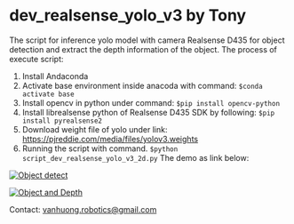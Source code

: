 # dev_realsense_yolo_v3 by Tony 
The script for inference yolo model with camera Realsense D435 for object detection and extract the depth information of the object. 
The process of execute script: 
1. Install Andaconda 
2. Activate base environment inside anacoda with command:
`$conda activate base`
3. Install opencv in python under command:
`$pip install opencv-python`
4. Install librealsense python of Realsense D435 SDK by following:
`$pip install pyrealsense2`
5. Download weight file of yolo under link:  https://pjreddie.com/media/files/yolov3.weights 
6. Running the script with command.
`$python script_dev_realsense_yolo_v3_2d.py`
The demo as link below:

[![Object detect](https://i9.ytimg.com/vi/gEab40Y46TM/mq3.jpg?sqp=CNiVpIcG&rs=AOn4CLBB1DNO9C4tbze6Mf1tsDpS2NGyuw)](https://www.youtube.com/watch?v=gEab40Y46TM)

[![Object and Depth](https://i9.ytimg.com/vi/kPTFwuLaKCo/mq2.jpg?sqp=CNiVpIcG&rs=AOn4CLAgETZ0ho0fv5A-RzHvK3Heq5Acaw)](https://youtu.be/kPTFwuLaKCo)




Contact: vanhuong.robotics@gmail.com

